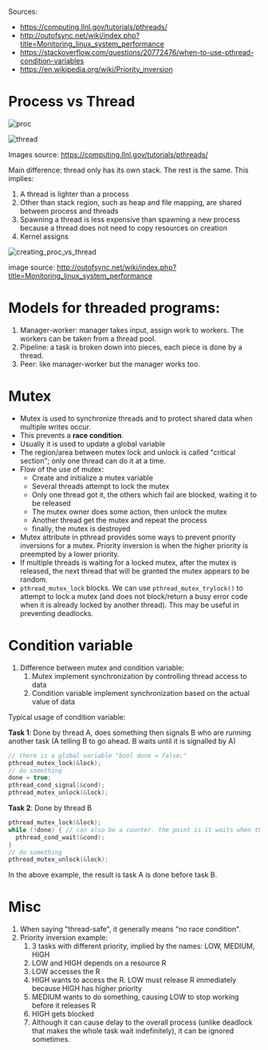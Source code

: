 Sources: 

- https://computing.llnl.gov/tutorials/pthreads/
- http://outofsync.net/wiki/index.php?title=Monitoring_linux_system_performance
- https://stackoverflow.com/questions/20772476/when-to-use-pthread-condition-variables
- https://en.wikipedia.org/wiki/Priority_inversion

# Process vs Thread

![proc](https://computing.llnl.gov/tutorials/pthreads/images/process.gif)

![thread](https://computing.llnl.gov/tutorials/pthreads/images/thread.gif)

Images source: https://computing.llnl.gov/tutorials/pthreads/

Main difference: thread only has its own stack. The rest is the same. This implies:

1. A thread is lighter than a process
2. Other than stack region, such as heap and file mapping, are shared between process and threads
3. Spawning a thread is less expensive than spawning a new process because a thread does not need to copy resources on creation
4. Kernel assigns 

![creating_proc_vs_thread](http://outofsync.net/wiki/images/1/15/Process_thread.gif)

image source: http://outofsync.net/wiki/index.php?title=Monitoring_linux_system_performance



# Models for threaded programs:

1. Manager-worker: manager takes input, assign work to workers. The workers can be taken from a thread pool.
2. Pipeline: a task is broken down into pieces, each piece is done by a thread.
3. Peer: like manager-worker but the manager works too.

# Mutex

- Mutex is used to synchronize threads and to protect shared data when multiple writes occur.
- This prevents a **race condition**.
- Usually it is used to update a global variable
- The region/area between mutex lock and unlock is called "critical section"; only one thread can do it at a time.
- Flow of the use of mutex:
  - Create and initialize a mutex variable
  - Several threads attempt to lock the mutex
  - Only one thread got it, the others which fail are blocked, waiting it to be released
  - The mutex owner does some action, then unlock the mutex
  - Another thread get the mutex and repeat the process
  - finally, the mutex is destroyed
- Mutex attribute in pthread provides some ways to prevent priority inversions for a mutex. Priority inversion is when the higher priority is preempted by a lower priority.
- If multiple threads is waiting for a locked mutex, after the mutex is released, the next thread that will be granted the mutex appears to be random.
- `pthread_mutex_lock` blocks. We can use `pthread_mutex_trylock()` to attempt to lock a mutex (and does not block/return a busy error code when it is already locked by another thread). This may be useful in preventing deadlocks.

# Condition variable

1. Difference between mutex and condition variable:
   1. Mutex implement synchronization by controlling thread access to data
   2. Condition variable implement synchronization based on the actual value of data

Typical usage of condition variable:

**Task 1**: Done by thread A, does something then signals B who are running another task (A telling B to go ahead. B waits until it is signalled by A)

```C
// there is a global variable "bool done = false;"
pthread_mutex_lock(&lock);
// do something
done = true;
pthread_cond_signal(&cond);
pthread_mutex_unlock(&lock);
```

**Task 2**: Done by thread B

```C
pthread_mutex_lock(&lock);
while (!done) { // can also be a counter. the point is it waits when this condition == false
  pthread_cond_wait(&cond);
}
// do something
pthread_mutex_unlock(&lock);
```

In the above example, the result is task A is done before task B.

# Misc

1. When saying "thread-safe", it generally means "no race condition".
2. Priority inversion example:
   1. 3 tasks with different priority, implied by the names: LOW, MEDIUM, HIGH
   2. LOW and HIGH depends on a resource R
   3. LOW accesses the R
   4. HIGH wants to access the R. LOW must release R immediately because HIGH has higher priority
   5. MEDIUM wants to do something, causing LOW to stop working before it releases R
   6. HIGH gets blocked
   7. Although it can cause delay to the overall process (unlike deadlock that makes the whole task wait indefinitely), it can be ignored sometimes.